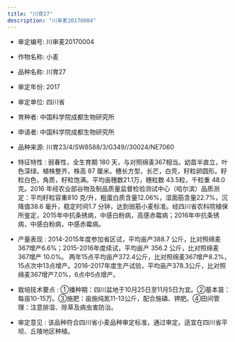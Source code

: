 ```yaml
---
title: "川育27"
description: "川审麦20170004"
---
```

* 审定编号:  川审麦20170004

*  作物名称:  小麦

*  品种名称:  川育27

*  审定年份:  2017

*  审定单位:  四川省

* 育种者:  中国科学院成都生物研究所

*  申请者:  中国科学院成都生物研究所

*  品种来源:  川育23/4/SW8588/3/G349//30024/NE7060

*  特征特性 : 
弱春性，全生育期 180 天，与对照绵麦367相当。幼苗半直立，叶色深绿。植株整齐，株高 87 厘米。穗长方型，长芒，白壳，籽粒卵圆形。籽粒白色，角质，籽粒饱满。平均亩穗数21.1万，穗粒数 43.5粒，千粒重 48.0克。2016 年经农业部谷物及制品质量监督检验测试中心（哈尔滨）品质测定：平均籽粒容重810 克/升，粗蛋白质含量12.06%，湿面筋含量22.7%，沉降值38.6 毫升，稳定时间1.7 分钟，达到弱筋小麦标准。经四川省农科院植保所鉴定，2015年中抗条锈病，中感白粉病，高感赤霉病；2016年中抗条锈病，中感白粉病，中感赤霉病。
 
*  产量表现 : 
2014-2015年度参加省区试，平均亩产388.7 公斤，比对照绵麦367增产6.6%；2015-2016年度续试，平均亩产 356.2 公斤，比对照绵麦 367增产 10.0%。 两年15点平均亩产372.4公斤，比对照绵麦367增产8.2%，15点次中13点增产。2016-2017年度生产试验，平均亩产378.3公斤，比对照绵麦367增产7.0%，6点中5点增产。

*  栽培技术要点 : 
①播种期：四川盆地于10月25日至11月5日为宜。②基本苗：每亩10-15万。③施肥：亩施纯氮11-13公斤，配合施磷、钾肥。④田间管理：注意排湿、除草及病虫害防治。

*  审定意见 : 
该品种符合四川省小麦品种审定标准，通过审定。适宜在四川省平坝、丘陵地区种植。
